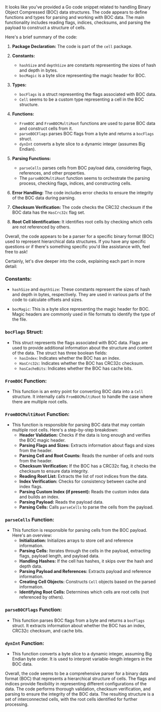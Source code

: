 It looks like you've provided a Go code snippet related to handling Binary Object Compressed (BOC) data structures. The code appears to define functions and types for parsing and working with BOC data. The main functionality includes reading flags, indices, checksums, and parsing the payload to construct a structure of cells.

Here's a brief summary of the code:

1. **Package Declaration:** The code is part of the `cell` package.

2. **Constants:**
   - `hashSize` and `depthSize` are constants representing the sizes of hash and depth in bytes.
   - `bocMagic` is a byte slice representing the magic header for BOC.

3. **Types:**
   - `bocFlags` is a struct representing the flags associated with BOC data.
   - `Cell` seems to be a custom type representing a cell in the BOC structure.

4. **Functions:**
   - `FromBOC` and `FromBOCMultiRoot` functions are used to parse BOC data and construct cells from it.
   - `parseBOCFlags` parses BOC flags from a byte and returns a `bocFlags` struct.
   - `dynInt` converts a byte slice to a dynamic integer (assumes Big Endian).

5. **Parsing Functions:**
   - `parseCells` parses cells from BOC payload data, considering flags, references, and other properties.
   - The `parseBOCMultiRoot` function seems to orchestrate the parsing process, checking flags, indices, and constructing cells.

6. **Error Handling:** The code includes error checks to ensure the integrity of the BOC data during parsing.

7. **Checksum Verification:** The code checks the CRC32 checksum if the BOC data has the `HasCrc32c` flag set.

8. **Root Cell Identification:** It identifies root cells by checking which cells are not referenced by others.

Overall, the code appears to be a parser for a specific binary format (BOC) used to represent hierarchical data structures. If you have any specific questions or if there's something specific you'd like assistance with, feel free to ask!


Certainly, let's dive deeper into the code, explaining each part in more detail:

### Constants:

- `hashSize` and `depthSize`: These constants represent the sizes of hash and depth in bytes, respectively. They are used in various parts of the code to calculate offsets and sizes.

- `bocMagic`: This is a byte slice representing the magic header for BOC. Magic headers are commonly used in file formats to identify the type of the file.

### `bocFlags` Struct:

- This struct represents the flags associated with BOC data. Flags are used to provide additional information about the structure and content of the data. The struct has three boolean fields:
  - `hasIndex`: Indicates whether the BOC has an index.
  - `HasCrc32c`: Indicates whether the BOC has CRC32c checksum.
  - `hasCacheBits`: Indicates whether the BOC has cache bits.

### `FromBOC` Function:

- This function is an entry point for converting BOC data into a `Cell` structure. It internally calls `FromBOCMultiRoot` to handle the case where there are multiple root cells.

### `FromBOCMultiRoot` Function:

- This function is responsible for parsing BOC data that may contain multiple root cells. Here's a step-by-step breakdown:
  - **Header Validation:** Checks if the data is long enough and verifies the BOC magic header.
  - **Parsing Flags and Sizes:** Extracts information about flags and sizes from the header.
  - **Parsing Cell and Root Counts:** Reads the number of cells and roots from the header.
  - **Checksum Verification:** If the BOC has a CRC32c flag, it checks the checksum to ensure data integrity.
  - **Reading Root List:** Extracts the list of root indices from the data.
  - **Index Verification:** Checks for consistency between cache and index flags.
  - **Parsing Custom Index (if present):** Reads the custom index data and builds an index.
  - **Parsing Payload:** Reads the payload data.
  - **Parsing Cells:** Calls `parseCells` to parse the cells from the payload.

### `parseCells` Function:

- This function is responsible for parsing cells from the BOC payload. Here's an overview:
  - **Initialization:** Initializes arrays to store cell and reference information.
  - **Parsing Cells:** Iterates through the cells in the payload, extracting flags, payload length, and payload data.
  - **Handling Hashes:** If the cell has hashes, it skips over the hash and depth data.
  - **Parsing Payload and References:** Extracts payload and reference information.
  - **Creating Cell Objects:** Constructs `Cell` objects based on the parsed information.
  - **Identifying Root Cells:** Determines which cells are root cells (not referenced by others).

### `parseBOCFlags` Function:

- This function parses BOC flags from a byte and returns a `bocFlags` struct. It extracts information about whether the BOC has an index, CRC32c checksum, and cache bits.

### `dynInt` Function:

- This function converts a byte slice to a dynamic integer, assuming Big Endian byte order. It is used to interpret variable-length integers in the BOC data.

Overall, the code seems to be a comprehensive parser for a binary data format (BOC) that represents a hierarchical structure of cells. The flags and indices provide flexibility in representing different configurations of the data. The code performs thorough validation, checksum verification, and parsing to ensure the integrity of the BOC data. The resulting structure is a set of interconnected cells, with the root cells identified for further processing.

